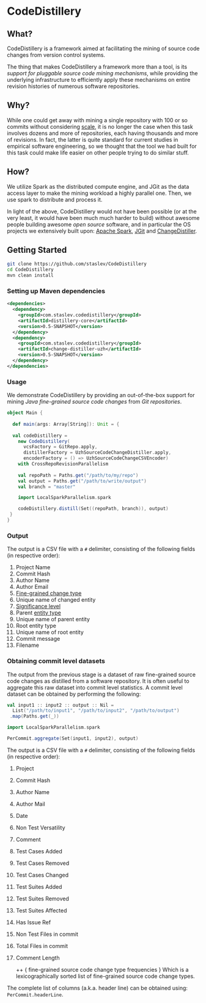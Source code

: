 ﻿# CodeDistillery  

## What?  

CodeDistillery is a framework aimed at facilitating the mining of source code changes from version control systems.

The thing that makes CodeDistillery a framework more than a tool, is its *support for pluggable source code mining mechanisms*, while providing the underlying infrastructure to efficiently apply these mechanisms on entire revision histories of numerous software repositories.

## Why?

While one could get away with mining a single repository with 100 or so commits without considering [scale](https://www.youtube.com/watch?v=b2F-DItXtZs), it is no longer the case when this task involves dozens and more of repositories, each having thousands and more of revisions. In fact, the latter is quite standard for current studies in empirical software engineering, so we thought that the tool we had built for this task could make life easier on other people trying to do similar stuff.

## How?

We utilize Spark as the distributed compute engine, and JGit as the data access layer to make the mining workload a highly parallel one. Then, we use spark to distribute and process it.

In light of the above, CodeDistillery would not have been possible (or at the very least, it would have been much much harder to build) without awesome people building awesome *open source* software, and in particular the OS projects we extensively built upon: [Apache Spark](https://spark.apache.org/), [JGit](https://www.eclipse.org/jgit/) and [ChangeDistiller](https://bitbucket.org/sealuzh/tools-changedistiller/wiki/Home).
  
## Getting Started

```bash  
git clone https://github.com/staslev/CodeDistillery  
cd CodeDistillery  
mvn clean install  
```

### Setting up Maven dependencies

  
```xml  
<dependencies>  
  <dependency> 
    <groupId>com.staslev.codedistillery</groupId>   
    <artifactId>distillery-core</artifactId>
    <version>0.5-SNAPSHOT</version>
  </dependency>
  <dependency>  
    <groupId>com.staslev.codedistillery</groupId>
    <artifactId>change-distiller-uzh</artifactId>
    <version>0.5-SNAPSHOT</version>
  </dependency>
</dependencies>  
```
### Usage

We demonstrate CodeDistillery by providing an out-of-the-box support for mining *Java fine-grained source code changes* from *Git repositories*. 

```scala  
object Main {  
  
  def main(args: Array[String]): Unit = {  
 
  val codeDistillery =  
    new CodeDistillery(
      vcsFactory = GitRepo.apply,  
      distillerFactory = UzhSourceCodeChangeDistiller.apply,  
      encoderFactory = () => UzhSourceCodeChangeCSVEncoder)  
    with CrossRepoRevisionParallelism
  
    val repoPath = Paths.get("/path/to/my/repo")  
    val output = Paths.get("/path/to/write/output")  
    val branch = "master"

    import LocalSparkParallelism.spark

    codeDistillery.distill(Set((repoPath, branch)), output)  
 }  
}
```

### Output

The output is a CSV file with a `#` delimiter, consisting of the following fields (in respective order):

 1. Project Name
 2. Commit Hash
 3. Author Name
 4. Author Email
 5. [Fine-grained change type](https://bitbucket.org/sealuzh/tools-changedistiller/src/feee5be3724a3eabfb7c415554cb26f2258a65f4/src/main/java/ch/uzh/ifi/seal/changedistiller/model/classifiers/ChangeType.java?at=master#lines-52:99)
 6. Unique name of changed entity
 7. [Significance level](https://bitbucket.org/sealuzh/tools-changedistiller/src/feee5be3724a3eabfb7c415554cb26f2258a65f4/src/main/java/ch/uzh/ifi/seal/changedistiller/model/classifiers/SignificanceLevel.java?at=master#lines-52:56)
 8. Parent [entity type](https://bitbucket.org/sealuzh/tools-changedistiller/src/feee5be3724a3eabfb7c415554cb26f2258a65f4/src/main/java/ch/uzh/ifi/seal/changedistiller/model/classifiers/java/JavaEntityType.java?at=master#lines-31:104)
 9. Unique name of parent entity
 10. Root entity type
 11. Unique name of root entity
 12. Commit message
 13. Filename

### Obtaining commit level datasets

The output from the previous stage is a dataset of raw fine-grained source code changes as distilled from a software repository. It is often useful to aggregate this raw dataset into commit level statistics. A commit level dataset can be obtained by performing the following:

```scala
val input1 :: input2 :: output :: Nil =  
  List("/path/to/input1", "/path/to/input2", "/path/to/output")  
 .map(Paths.get(_))

import LocalSparkParallelism.spark

PerCommit.aggregate(Set(input1, input2), output)
```

The output is a CSV file with a `#` delimiter, consisting of the following fields (in respective order):

 1. Project
 2. Commit Hash
 3. Author Name
 4. Author Mail
 5. Date
 6. Non Test Versatility
 7. Comment
 8. Test Cases Added
 9. Test Cases Removed
 10. Test Cases Changed
 11. Test Suites Added
 12. Test Suites Removed
 13. Test Suites Affected
 14. Has Issue Ref
 15. Non Test Files in commit
 16. Total Files in commit
 17. Comment Length
 
     ++ { fine-grained source code change type frequencies }
    Which is a lexicographically sorted list of fine-grained source code change types. 

The complete list of columns (a.k.a. header line) can be obtained using: `PerCommit.headerLine`.
